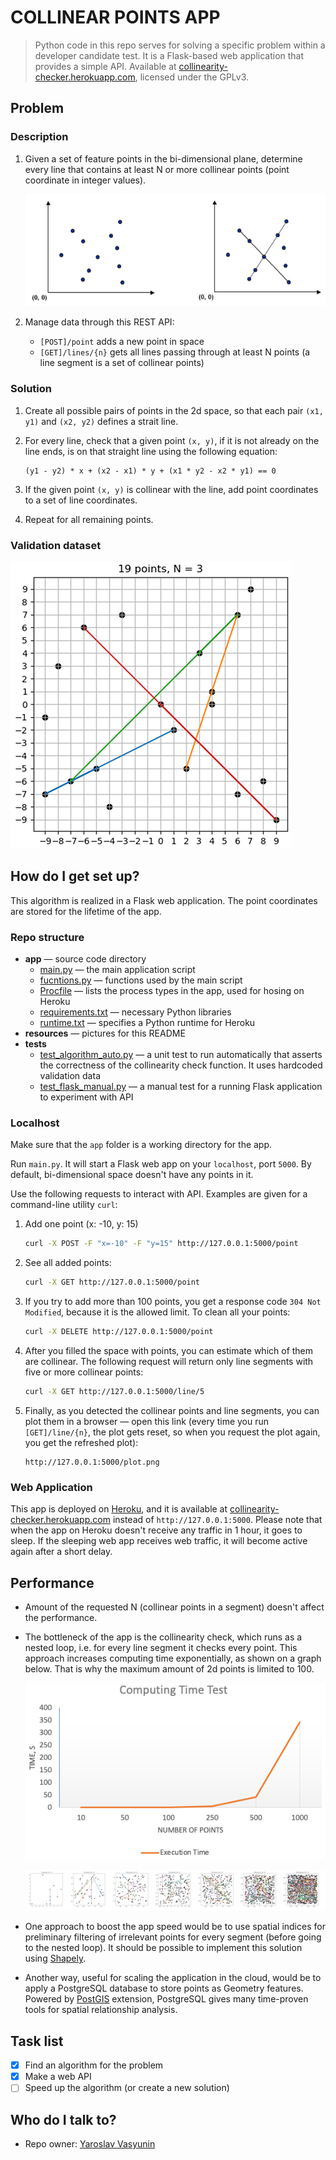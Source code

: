 # COLLINEAR POINTS APP

> Python code in this repo serves for solving a specific problem within a developer candidate test. It is a Flask-based web application that provides a simple API. Available at [collinearity-checker.herokuapp.com](https://collinearity-checker.herokuapp.com/), licensed under the GPLv3. 

## Problem

### Description

1. Given a set of feature points in the bi-dimensional plane, determine every line that contains at least N or more collinear points (point coordinate in integer values).

   ![Testing plot](resources/test_plot.png)

2. Manage data through this REST API:

   - `[POST]/point` adds a new point in space
   - `[GET]/lines/{n}` gets all lines passing through at least N points (a line segment is a set of collinear points)

### Solution

1. Create all possible pairs of points in the 2d space, so that each pair `(x1, y1)` and `(x2, y2)` defines a strait line. 

2. For every line, check that a given point `(x, y)`, if it is not already on the line ends, is on that straight line using the following equation:
    ```
    (y1 - y2) * x + (x2 - x1) * y + (x1 * y2 - x2 * y1) == 0
    ```
3. If the given point `(x, y)` is collinear with the line, add point coordinates to a set of line coordinates.

4. Repeat for all remaining points.

### Validation dataset

![Validation plot](resources/validation_plot.png)

## How do I get set up?

This algorithm is realized in a Flask web application. The point coordinates are stored for the lifetime of the app.

### Repo structure

- **app** — source code directory
  - [main.py](app/main.py) — the main application script
  - [fucntions.py](app/fucntions.py) — functions used by the main script
  - [Procfile](app/Procfile) — lists the process types in the app, used for hosing on Heroku
  - [requirements.txt](app/requirements.txt) — necessary Python libraries
  - [runtime.txt](app/runtime.txt) — specifies a Python runtime for Heroku
- **resources** — pictures for this README
- **tests**
  - [test_algorithm_auto.py](tests/test_algorithm_auto.py) — a unit test to run automatically that asserts the correctness of the collinearity check function. It uses hardcoded validation data
  - [test_flask_manual.py](tests/test_flask_manual.py) — a manual test for a running Flask application to experiment with API

### Localhost

Make sure that the `app` folder is a working directory for the app.

Run `main.py`. It will start a Flask web app on your `localhost`, port `5000`. By default, bi-dimensional space doesn't have any points in it.

Use the following requests to interact with API. Examples are given for a command-line utility `curl`:

1. Add one point (x: -10, y: 15)
   ```bash
   curl -X POST -F "x=-10" -F "y=15" http://127.0.0.1:5000/point
   ```

2. See all added points:
   ```bash
   curl -X GET http://127.0.0.1:5000/point
   ```

3. If you try to add more than 100 points, you get a response code `304 Not Modified`, because it is the allowed limit. To clean all your points:
   ```bash
   curl -X DELETE http://127.0.0.1:5000/point
   ```

4. After you filled the space with points, you can estimate which of them are collinear. The following request will return only line segments with five or more collinear points:
   ```bash
   curl -X GET http://127.0.0.1:5000/line/5
   ```

5. Finally, as you detected the collinear points and line segments, you can plot them in a browser — open this link (every time you run `[GET]/line/{n}`, the plot gets reset, so when you request the plot again, you get the refreshed plot):
   ```
   http://127.0.0.1:5000/plot.png
   ```

### Web Application

This app is deployed on [Heroku](https://www.heroku.com), and it is available at [collinearity-checker.herokuapp.com](https://collinearity-checker.herokuapp.com/) instead of `http://127.0.0.1:5000`. Please note that when the app on Heroku doesn't receive any traffic in 1 hour, it goes to sleep. If the sleeping web app receives web traffic, it will become active again after a short delay.
 
## Performance

- Amount of the requested N (collinear points in a segment) doesn't affect the performance.
- The bottleneck of the app is the collinearity check, which runs as a nested loop, i.e. for every line segment it checks every point. This approach increases computing time exponentially, as shown on a graph below. That is why the maximum amount of 2d points is limited to 100.

    ![Diagrams](resources/execution_test1.png)

    ![Diagrams](resources/execution_test2.png)

- One approach to boost the app speed would be to use spatial indices for preliminary filtering of irrelevant points for every segment (before going to the nested loop). It should be possible to implement this solution using [Shapely](https://pypi.org/project/Shapely/).

- Another way, useful for scaling the application in the cloud, would be to apply a PostgreSQL database to store points as Geometry features. Powered by [PostGIS](http://postgis.net) extension, PostgreSQL gives many time-proven tools for spatial relationship analysis.

## Task list

- [x] Find an algorithm for the problem
- [x] Make a web API
- [ ] Speed up the algorithm (or create a new solution)

## Who do I talk to?

* Repo owner: [Yaroslav Vasyunin](https://www.linkedin.com/in/vasyunin/)
